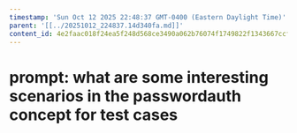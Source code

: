 ```yaml
---
timestamp: 'Sun Oct 12 2025 22:48:37 GMT-0400 (Eastern Daylight Time)'
parent: '[[../20251012_224837.14d340fa.md]]'
content_id: 4e2faac018f24ea5f248d568ce3490a062b76074f1749822f1343667ccf4b741
---
```


# prompt: what are some interesting scenarios in the passwordauth concept for test cases
